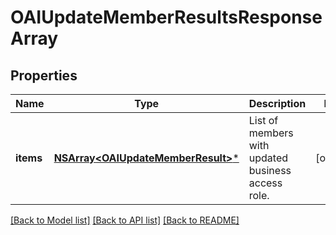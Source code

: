 # OAIUpdateMemberResultsResponseArray

## Properties
Name | Type | Description | Notes
------------ | ------------- | ------------- | -------------
**items** | [**NSArray&lt;OAIUpdateMemberResult&gt;***](OAIUpdateMemberResult.md) | List of members with updated business access role. | [optional] 

[[Back to Model list]](../README.md#documentation-for-models) [[Back to API list]](../README.md#documentation-for-api-endpoints) [[Back to README]](../README.md)


